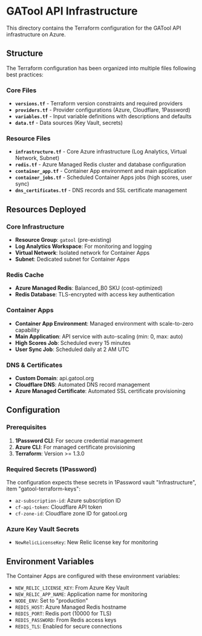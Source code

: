 # GATool API Infrastructure

This directory contains the Terraform configuration for the GATool API infrastructure on Azure.

## Structure

The Terraform configuration has been organized into multiple files following best practices:

### Core Files

- **`versions.tf`** - Terraform version constraints and required providers
- **`providers.tf`** - Provider configurations (Azure, Cloudflare, 1Password)
- **`variables.tf`** - Input variable definitions with descriptions and defaults
- **`data.tf`** - Data sources (Key Vault, secrets)

### Resource Files

- **`infrastructure.tf`** - Core Azure infrastructure (Log Analytics, Virtual Network, Subnet)
- **`redis.tf`** - Azure Managed Redis cluster and database configuration
- **`container_app.tf`** - Container App environment and main application
- **`container_jobs.tf`** - Scheduled Container Apps jobs (high scores, user sync)
- **`dns_certificates.tf`** - DNS records and SSL certificate management

## Resources Deployed

### Core Infrastructure

- **Resource Group**: `gatool` (pre-existing)
- **Log Analytics Workspace**: For monitoring and logging
- **Virtual Network**: Isolated network for Container Apps
- **Subnet**: Dedicated subnet for Container Apps

### Redis Cache

- **Azure Managed Redis**: Balanced_B0 SKU (cost-optimized)
- **Redis Database**: TLS-encrypted with access key authentication

### Container Apps

- **Container App Environment**: Managed environment with scale-to-zero capability
- **Main Application**: API service with auto-scaling (min: 0, max: auto)
- **High Scores Job**: Scheduled every 15 minutes
- **User Sync Job**: Scheduled daily at 2 AM UTC

### DNS & Certificates

- **Custom Domain**: api.gatool.org
- **Cloudflare DNS**: Automated DNS record management
- **Azure Managed Certificate**: Automated SSL certificate provisioning

## Configuration

### Prerequisites

1. **1Password CLI**: For secure credential management
2. **Azure CLI**: For managed certificate provisioning
3. **Terraform**: Version >= 1.3.0

### Required Secrets (1Password)

The configuration expects these secrets in 1Password vault "Infrastructure", item "gatool-terraform-keys":

- `az-subscription-id`: Azure subscription ID
- `cf-api-token`: Cloudflare API token
- `cf-zone-id`: Cloudflare zone ID for gatool.org

### Azure Key Vault Secrets

- `NewRelicLicenseKey`: New Relic license key for monitoring

## Environment Variables

The Container Apps are configured with these environment variables:

- `NEW_RELIC_LICENSE_KEY`: From Azure Key Vault
- `NEW_RELIC_APP_NAME`: Application name for monitoring
- `NODE_ENV`: Set to "production"
- `REDIS_HOST`: Azure Managed Redis hostname
- `REDIS_PORT`: Redis port (10000 for TLS)
- `REDIS_PASSWORD`: From Redis access keys
- `REDIS_TLS`: Enabled for secure connections
